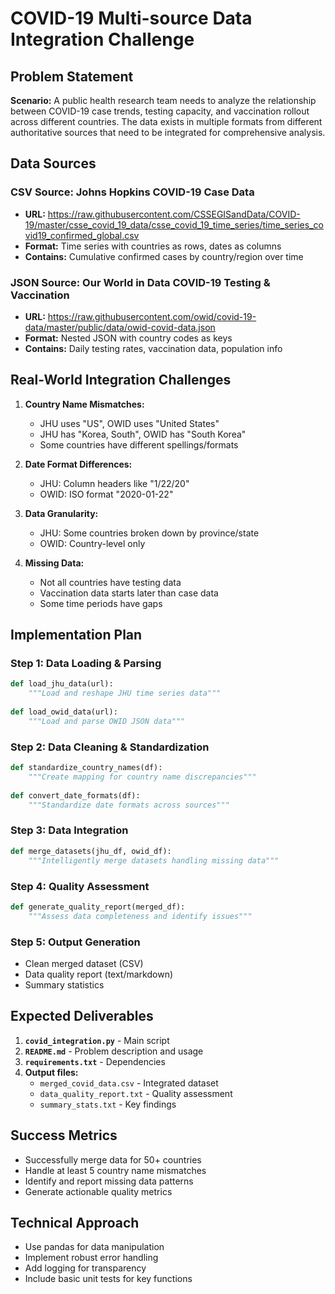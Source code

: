 # COVID-19 Multi-source Data Integration Challenge

## Problem Statement
**Scenario:** A public health research team needs to analyze the relationship between COVID-19 case trends, testing capacity, and vaccination rollout across different countries. The data exists in multiple formats from different authoritative sources that need to be integrated for comprehensive analysis.

## Data Sources

### CSV Source: Johns Hopkins COVID-19 Case Data
- **URL:** https://raw.githubusercontent.com/CSSEGISandData/COVID-19/master/csse_covid_19_data/csse_covid_19_time_series/time_series_covid19_confirmed_global.csv
- **Format:** Time series with countries as rows, dates as columns
- **Contains:** Cumulative confirmed cases by country/region over time

### JSON Source: Our World in Data COVID-19 Testing & Vaccination
- **URL:** https://raw.githubusercontent.com/owid/covid-19-data/master/public/data/owid-covid-data.json
- **Format:** Nested JSON with country codes as keys
- **Contains:** Daily testing rates, vaccination data, population info

## Real-World Integration Challenges

1. **Country Name Mismatches:**
   - JHU uses "US", OWID uses "United States"
   - JHU has "Korea, South", OWID has "South Korea"
   - Some countries have different spellings/formats

2. **Date Format Differences:**
   - JHU: Column headers like "1/22/20"
   - OWID: ISO format "2020-01-22"

3. **Data Granularity:**
   - JHU: Some countries broken down by province/state
   - OWID: Country-level only

4. **Missing Data:**
   - Not all countries have testing data
   - Vaccination data starts later than case data
   - Some time periods have gaps

## Implementation Plan

### Step 1: Data Loading & Parsing
```python
def load_jhu_data(url):
    """Load and reshape JHU time series data"""
    
def load_owid_data(url):
    """Load and parse OWID JSON data"""
```

### Step 2: Data Cleaning & Standardization
```python
def standardize_country_names(df):
    """Create mapping for country name discrepancies"""
    
def convert_date_formats(df):
    """Standardize date formats across sources"""
```

### Step 3: Data Integration
```python
def merge_datasets(jhu_df, owid_df):
    """Intelligently merge datasets handling missing data"""
```

### Step 4: Quality Assessment
```python
def generate_quality_report(merged_df):
    """Assess data completeness and identify issues"""
```

### Step 5: Output Generation
- Clean merged dataset (CSV)
- Data quality report (text/markdown)
- Summary statistics

## Expected Deliverables

1. **`covid_integration.py`** - Main script
2. **`README.md`** - Problem description and usage
3. **`requirements.txt`** - Dependencies
4. **Output files:**
   - `merged_covid_data.csv` - Integrated dataset
   - `data_quality_report.txt` - Quality assessment
   - `summary_stats.txt` - Key findings

## Success Metrics
- Successfully merge data for 50+ countries
- Handle at least 5 country name mismatches
- Identify and report missing data patterns
- Generate actionable quality metrics

## Technical Approach
- Use pandas for data manipulation
- Implement robust error handling
- Add logging for transparency
- Include basic unit tests for key functions